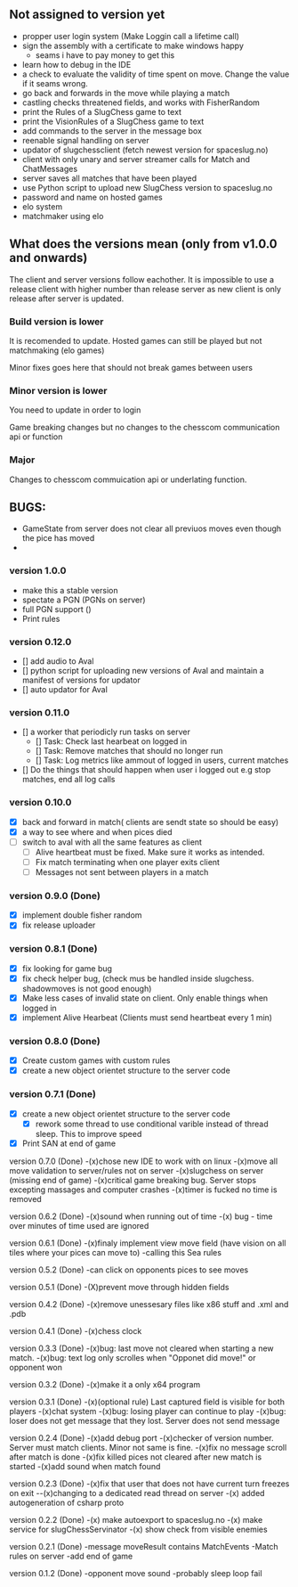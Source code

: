## Not assigned to version yet
- propper user login system (Make Loggin call a lifetime call)
- sign the assembly with a certificate to make windows happy
  - seams i have to pay money to get this
- learn how to debug in the IDE
- a check to evaluate the validity of time spent on move. Change the value if it seams wrong. 
- go back and forwards in the move while playing a match
- castling checks threatened fields, and works with FisherRandom 
- print the Rules of a SlugChess game to text
- print the VisionRules of a SlugChess game to text
- add commands to the server in the message box
- reenable signal handling on server
- updator of slugchessclient (fetch newest version for spaceslug.no)
- client with only unary and server streamer calls for Match and ChatMessages
- server saves all matches that have been played
- use Python script to upload new SlugChess version to spaceslug.no
- password and name on hosted games
- elo system 
- matchmaker using elo

## What does the versions mean (only from v1.0.0 and onwards)
The client and server versions follow eachother. It is impossible to use a release client with 
higher number than release server as new client is only release after server is updated.

### Build version is lower
It is recomended to update. Hosted games can still be played but not matchmaking (elo games)

Minor fixes goes here that should not break games between users

### Minor version is lower
You need to update in order to login

Game breaking changes but no changes to the chesscom communication api or function

### Major
Changes to chesscom commuication api or underlating function.

## BUGS:
- GameState from server does not clear all previuos moves even though the pice has moved
-



### version 1.0.0
- make this a stable version
- spectate a PGN (PGNs on server)
- full PGN support ()
- Print rules

### version 0.12.0
- [] add audio to Aval
- [] python script for uploading new versions of Aval and maintain a manifest of versions for updator
- [] auto updator for Aval

### version 0.11.0
- [] a worker that periodicly run tasks on server
  - [] Task: Check last hearbeat on logged in
  - [] Task: Remove matches that should no longer run
  - [] Task: Log metrics like ammout of logged in users, current matches
- [] Do the things that should happen when user i logged out e.g stop matches, end all log calls

### version 0.10.0
- [x] back and forward in match( clients are sendt state so should be easy)
- [x] a way to see where and when pices died
- [ ] switch to aval with all the same features as client
  - [ ] Alive heartbeat must be fixed. Make sure it works as intended.
  - [ ] Fix match terminating when one player exits client
  - [ ] Messages not sent between players in a match
  
### version 0.9.0 (Done)
- [x] implement double fisher random
- [x] fix release uploader

### version 0.8.1 (Done)
- [x] fix looking for game bug
- [x] fix check helper bug, (check mus be handled inside slugchess. shadowmoves is not good enough)
- [x] Make less cases of invalid state on client. Only enable things when logged in
- [x] implement Alive Hearbeat (Clients must send heartbeat every 1 min)

### version 0.8.0 (Done)
- [x] Create custom games with custom rules
- [x] create a new object orientet structure to the server code

### version 0.7.1 (Done)
- [x] create a new object orientet structure to the server code
  - [x] rework some thread to use conditional varible instead of thread sleep. This to improve speed
- [x] Print SAN at end of game

version 0.7.0 (Done)
-(x)chose new IDE to work with on linux
-(x)move all move validation to server/rules not on server
  -(x)slugchess on server (missing end of game)
-(x)critical game breaking bug. Server stops excepting massages and computer crashes
-(x)timer is fucked no time is removed

version 0.6.2 (Done)
-(x)sound when running out of time
-(x) bug - time over minutes of time used are ignored

version 0.6.1 (Done)
-(x)finaly implement view move field (have vision on all tiles where your pices can move to)
    -calling this Sea rules

version 0.5.2 (Done)
-can click on opponents pices to see moves

version 0.5.1 (Done)
-(X)prevent move through hidden fields

version 0.4.2 (Done)
-(x)remove unessesary files like x86 stuff and .xml and .pdb

version 0.4.1 (Done)
-(x)chess clock

version 0.3.3 (Done)
-(x)bug: last move not cleared when starting a new match.
-(x)bug: text log only scrolles when "Opponet did move!" or opponent won

version 0.3.2 (Done)
-(x)make it a only x64 program 

version 0.3.1 (Done)
-(x)(optional rule) Last captured field is visible for both players
-(x)chat system
-(x)bug: losing player can continue to play
-(x)bug: loser does not get message that they lost. Server does not send message

version 0.2.4 (Done)
-(x)add debug port
-(x)checker of version number. Server must match clients. Minor not same is fine.
-(x)fix no message scroll after match is done
-(x)fix killed pices not cleared after new match is started
-(x)add sound when match found

version 0.2.3 (Done)
-(x)fix that user that does not have current turn freezes on exit
--(x)changing to a dedicated read thread on server
-(x) added autogeneration of csharp proto 

version 0.2.2 (Done)
-(x) make autoexport to spaceslug.no
-(x) make service for slugChessServinator
-(x) show check from visible enemies


version 0.2.1 (Done)
-message moveResult contains MatchEvents
-Match rules on server
-add end of game

version 0.1.2 (Done)
-opponent move sound
-probably sleep loop fail